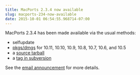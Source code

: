 ```yaml
---
title: MacPorts 2.3.4 now available
slug: macports-234-now-available
date: 2015-10-01 06:54:55.968714-07:00
---
```


MacPorts 2.3.4 has been made available via the usual methods:

* selfupdate
* [pkgs/dmgs](https://www.macports.org/install.php#installing) for 10.11, 10.10, 10.9, 10.8, 10.7, 10.6, and 10.5
* a [source tarball](https://www.macports.org/install.php#source)
* a [tag in subversion](https://svn.macports.org/repository/macports/tags/release_2_3_4)

See the [email announcement](https://lists.macosforge.org/pipermail/macports-announce/2015-October/000033.html) for more details.
